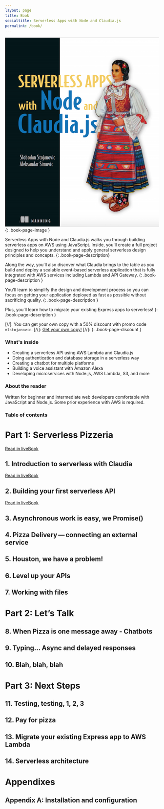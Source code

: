 ```yaml
---
layout: page
title: Book
socialtitle: Serverless Apps with Node and Claudia.js
permalink: /book/
---
```


![Serverless Apps with Node and Claudia.js](/images/serverless-apps-node-claudia-book-cover.png)
{: .book-page-image }

Serverless Apps with Node and Claudia.js walks you through building serverless apps on AWS using JavaScript. Inside, you'll create a full project designed to help you understand and apply general serverless design principles and concepts.
{: .book-page-description}

Along the way, you'll also discover what Claudia brings to the table as you build and deploy a scalable event-based serverless application that is fully integrated with AWS services including Lambda and API Gateway.
{: .book-page-description }

You'll learn to simplify the design and development process so you can focus on getting your application deployed as fast as possible without sacrificing quality.
{: .book-page-description }

Plus, you'll learn how to migrate your existing Express apps to serverless!
{: .book-page-description }

[//]: You can get your own copy with a 50% discount with promo code `mlstojanovic`.
[//]: <a id="book-buy-btn" href="https://www.manning.com/books/serverless-apps-with-node-and-claudiajs">Get your own copy!</a>
[//]: {: .book-page-discount }

### What's inside

- Creating a serverless API using AWS Lambda and Claudia.js
- Doing authentication and database storage in a serverless way
- Creating a chatbot for multiple platforms
- Building a voice assistant with Amazon Alexa
- Developing microservices with Node.js, AWS Lambda, S3, and more

### About the reader

Written for beginner and intermediate web developers comfortable with JavaScript and Node.js. Some prior experience with AWS is required.

### Table of contents

<div class="toc">
  <h1 id="part_id_1" class="sect0">Part 1: Serverless Pizzeria</h1>
  <div class="sect1 available free">
    <span class="book_actions">
    <a class="view-in-livebook" href="https://livebook.manning.com/#!/book/serverless-apps-with-node-and-claudiajs/chapter-1/" title="Read in liveBook" target="_blank">
    <span class="fa fa-eye"></span>
    <span class="sr-only">Read in liveBook</span>
    </a>
    </span>
    <h2 id="chapter_id_1" data-toggle="tooltip" data-placement="left" title="" data-original-title="Available">1. Introduction to serverless with Claudia<a href="#downloads" class="download-link"><span class="free-badge"></span></a></h2>
  </div>
  <div class="sect1 available">
    <span class="book_actions"><a class="view-in-livebook" href="https://livebook.manning.com/#!/book/serverless-apps-with-node-and-claudiajs/chapter-2/" title="Read in liveBook" target="_blank"><span class="fa fa-eye"></span><span class="sr-only">Read in liveBook</span></a></span>
    <h2 id="chapter_id_2" data-toggle="tooltip" data-placement="left" title="" data-original-title="Available">2. Building your first serverless API</h2>
  </div>
  <div class="sect1 available">
    <span class="book_actions"><a class="view-in-livebook" href="https://livebook.manning.com/#!/book/serverless-apps-with-node-and-claudiajs/chapter-3/" title="Read in liveBook" target="_blank"><span class="fa fa-eye"></span><span class="sr-only">Read in liveBook</span></a></span>
    <h2 id="chapter_id_3" data-toggle="tooltip" data-placement="left" title="" data-original-title="Available">3. Asynchronous work is easy, we Promise()</h2>
  </div>
  <div class="sect1">
    <h2 id="chapter_id_4">4. Pizza Delivery — connecting an external service</h2>
    <div class="sectionbody hidden-toc">
    </div>
  </div>
  <div class="sect1">
    <h2 id="chapter_id_5">5. Houston, we have a problem!</h2>
    <div class="sectionbody hidden-toc">
    </div>
  </div>
  <div class="sect1">
    <h2 id="chapter_id_6">6. Level up your APIs</h2>
    <div class="sectionbody hidden-toc">
    </div>
  </div>
  <div class="sect1">
    <h2 id="chapter_id_7">7. Working with files</h2>
    <div class="sectionbody hidden-toc">
    </div>
  </div>
  <h1 id="part_id_2" class="sect0">Part 2: Let’s Talk</h1>
  <div class="sect1">
    <h2 id="chapter_id_8">8. When Pizza is one message away - Chatbots</h2>
    <div class="sectionbody hidden-toc">
    </div>
  </div>
  <div class="sect1">
    <h2 id="chapter_id_9">9. Typing… Async and delayed responses</h2>
    <div class="sectionbody hidden-toc">
    </div>
  </div>
  <div class="sect1">
    <h2 id="chapter_id_10">10. Blah, blah, blah</h2>
    <div class="sectionbody hidden-toc">
    </div>
  </div>
  <h1 id="part_id_3" class="sect0">Part 3: Next Steps</h1>
  <div class="sect1">
    <h2 id="chapter_id_11">11. Testing, testing, 1, 2, 3</h2>
    <div class="sectionbody hidden-toc">
    </div>
  </div>
  <div class="sect1">
    <h2 id="chapter_id_12">12. Pay for pizza</h2>
    <div class="sectionbody hidden-toc">
    </div>
  </div>
  <div class="sect1">
    <h2 id="chapter_id_13">13. Migrate your existing Express app to AWS Lambda</h2>
    <div class="sectionbody hidden-toc">
    </div>
  </div>
  <div class="sect1">
    <h2 id="chapter_id_14">14. Serverless architecture</h2>
    <div class="sectionbody hidden-toc">
    </div>
  </div>
  <h1 id="part" class="sect0">Appendixes</h1>
  <div class="sect1 available">
    <h2 id="_installation_and_configuration" data-toggle="tooltip" data-placement="left" title="" data-original-title="Available">Appendix A: Installation and configuration</h2>
  </div>
</div>
